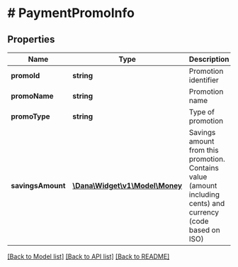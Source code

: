 # # PaymentPromoInfo

## Properties

Name | Type | Description | Notes
------------ | ------------- | ------------- | -------------
**promoId** | **string** | Promotion identifier |
**promoName** | **string** | Promotion name |
**promoType** | **string** | Type of promotion |
**savingsAmount** | [**\Dana\Widget\v1\Model\Money**](Money.md) | Savings amount from this promotion. Contains value (amount including cents) and currency (code based on ISO) |

[[Back to Model list]](../../README.md#models) [[Back to API list]](../../README.md#endpoints) [[Back to README]](../../README.md)
